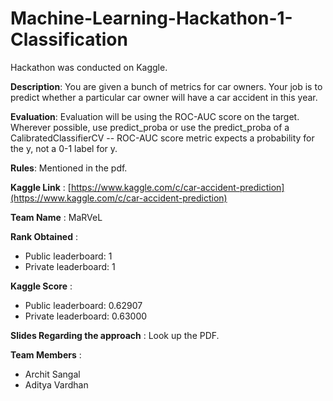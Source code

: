 # Machine-Learning-Hackathon-1-Classification

Hackathon was conducted on Kaggle.

**Description**: You are given a bunch of metrics for car owners. Your job is to predict whether a particular car owner will have a car accident in this year.

**Evaluation**: Evaluation will be using the ROC-AUC score on the target. Wherever possible, use predict_proba or use the predict_proba of a CalibratedClassifierCV -- ROC-AUC score metric expects a probability for the y, not a 0-1 label for y.

**Rules**: Mentioned in the pdf.

**Kaggle Link** : [https://www.kaggle.com/c/car-accident-prediction](https://www.kaggle.com/c/car-accident-prediction)

**Team Name** : MaRVeL

**Rank Obtained** :
- Public leaderboard: 1
- Private leaderboard: 1

**Kaggle Score** :
- Public leaderboard: 0.62907
- Private leaderboard: 0.63000

**Slides Regarding the approach** : Look up the PDF.

**Team Members** :
- Archit Sangal
- Aditya Vardhan